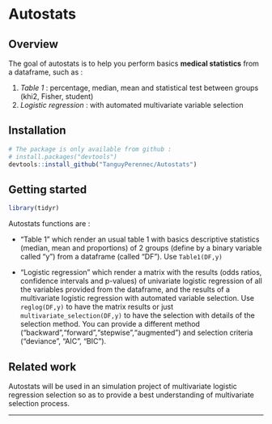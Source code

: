 
# Autostats

## Overview

The goal of autostats is to help you perform basics **medical
statistics** from a dataframe, such as :

1.  *Table 1* : percentage, median, mean and statistical test between
    groups (khi2, Fisher, student)
2.  *Logistic regression* : with automated multivariate variable
    selection

## Installation

``` r
# The package is only available from github :
# install.packages("devtools")
devtools::install_github("TanguyPerennec/Autostats")
```

## Getting started

``` r
library(tidyr)
```

Autostats functions are :

  - “Table 1” which render an usual table 1 with basics descriptive
    statistics (median, mean and proportions) of 2 groups (define by a
    binary variable called “y”) from a dataframe (called “DF”). Use
    `Table1(DF,y)`

  - “Logistic regression” which render a matrix with the results (odds
    ratios, confidence intervals and p-values) of univariate logistic
    regression of all the variables provided from the dataframe, and the
    results of a multivariate logistic regression with automated
    variable selection. Use `reglog(DF,y)` to have the matrix results or
    just `multivariate_selection(DF,y)` to have the selection with
    details of the selection method. You can provide a different method
    (“backward”,“forward”,“stepwise”,“augmented”) and selection criteria
    (“deviance”, “AIC”, “BIC”).

## Related work

Autostats will be used in an simulation project of multivariate logistic
regression selection so as to provide a best understanding of
multivariate selection process.

-----
